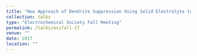 ```yaml
---
title: "New Approach of Dendrite Suppression Using Solid Electrolyte to Enable Li Metal Anodes"
collection: talks
type: "Electrochemical Society Fall Meeting"
permalink: /talks/ecsfall-17
venue: ""
date: 2017
location: ""
---
```


